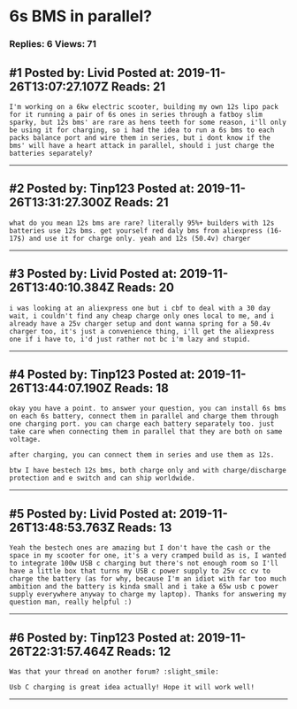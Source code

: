 # 6s BMS in parallel?

### Replies: 6 Views: 71

## \#1 Posted by: Livid Posted at: 2019-11-26T13:07:27.107Z Reads: 21

```
I'm working on a 6kw electric scooter, building my own 12s lipo pack for it running a pair of 6s ones in series through a fatboy slim sparky, but 12s bms' are rare as hens teeth for some reason, i'll only be using it for charging, so i had the idea to run a 6s bms to each packs balance port and wire them in series, but i dont know if the bms' will have a heart attack in parallel, should i just charge the batteries separately?
```

---
## \#2 Posted by: Tinp123 Posted at: 2019-11-26T13:31:27.300Z Reads: 21

```
what do you mean 12s bms are rare? literally 95%+ builders with 12s batteries use 12s bms. get yourself red daly bms from aliexpress (16-17$) and use it for charge only. yeah and 12s (50.4v) charger
```

---
## \#3 Posted by: Livid Posted at: 2019-11-26T13:40:10.384Z Reads: 20

```
i was looking at an aliexpress one but i cbf to deal with a 30 day wait, i couldn't find any cheap charge only ones local to me, and i already have a 25v charger setup and dont wanna spring for a 50.4v charger too, it's just a convenience thing, i'll get the aliexpress one if i have to, i'd just rather not bc i'm lazy and stupid.
```

---
## \#4 Posted by: Tinp123 Posted at: 2019-11-26T13:44:07.190Z Reads: 18

```
okay you have a point. to answer your question, you can install 6s bms on each 6s battery, connect them in parallel and charge them through one charging port. you can charge each battery separately too. just take care when connecting them in parallel that they are both on same voltage. 

after charging, you can connect them in series and use them as 12s. 

btw I have bestech 12s bms, both charge only and with charge/discharge protection and e switch and can ship worldwide.
```

---
## \#5 Posted by: Livid Posted at: 2019-11-26T13:48:53.763Z Reads: 13

```
Yeah the bestech ones are amazing but I don't have the cash or the space in my scooter for one, it's a very cramped build as is, I wanted to integrate 100w USB c charging but there's not enough room so I'll have a little box that turns my USB c power supply to 25v cc cv to charge the battery (as for why, because I'm an idiot with far too much ambition and the battery is kinda small and i take a 65w usb c power supply everywhere anyway to charge my laptop). Thanks for answering my question man, really helpful :)
```

---
## \#6 Posted by: Tinp123 Posted at: 2019-11-26T22:31:57.464Z Reads: 12

```
Was that your thread on another forum? :slight_smile:

Usb C charging is great idea actually! Hope it will work well!
```

---
